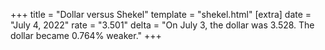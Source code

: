 +++
title = "Dollar versus Shekel"
template = "shekel.html"
[extra]
date = "July  4, 2022"
rate = "3.501"
delta = "On July  3, the dollar was 3.528. The dollar became 0.764% weaker."
+++
